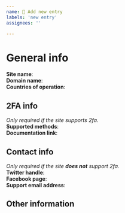 ```yaml
---
name: 📝 Add new entry
labels: 'new entry'
assignees: ''

---
```

<!--
### NOTE ###

This is a template based on the issue category you chose on the previous page.

Please entry all the information where applicable and do not remove any of the existing text.

Thank you!
//The 2factorauth team
-->

# General info
__Site name__:  
__Domain name__:  
__Countries of operation__:  

## 2FA info
_Only required if the site supports 2fa._  
__Supported methods__:  
__Documentation link__:  

## Contact info
_Only required if the site __does not__ support 2fa._  
__Twitter handle__:  
__Facebook page__:  
__Support email address__:  

## Other information
